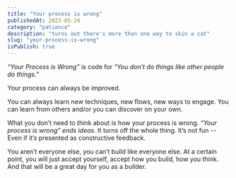 ```yaml
---
title: "Your process is wrong"
publishedAt: 2023-05-24
category: "patience"
description: "turns out there's more than one way to skin a cat"
slug: "your-process-is-wrong"
isPublish: true
---
```


_“Your Process is Wrong”_ is code for *“You don’t do things like other people do things.”*

Your process can always be improved.

You can always learn new techniques, new flows, new ways to engage. You can learn from others and/or you can discover on your own.

What you don’t need to think about is how your process is wrong. _“Your process is wrong” ends ideas._ It turns off the whole thing. It’s not fun -- Even if it’s presented as constructive feedback.

You aren’t everyone else, you can’t build like everyone else. At a certain point, you will just accept yourself, accept how you build, how you think. And that will be a great day for you as a builder.
